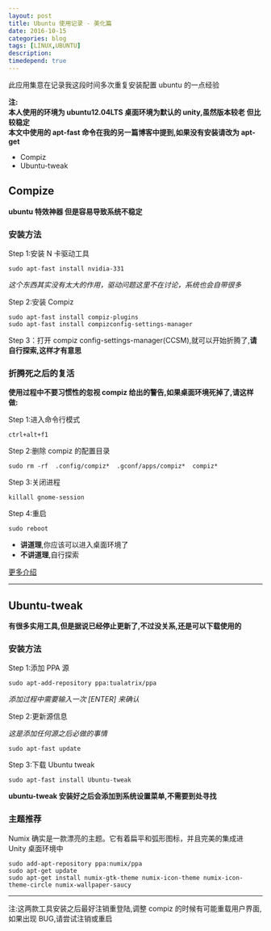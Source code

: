 ```yaml
---
layout: post
title: Ubuntu 使用记录 - 美化篇
date: 2016-10-15
categories: blog
tags: [LINUX,UBUNTU]
description: 
timedepend: true
---
```


此应用集意在记录我这段时间多次重复安装配置 ubuntu 的一点经验  

**注:**  
**本人使用的环境为 ubuntu12.04LTS 桌面环境为默认的 unity,虽然版本较老 但比较稳定**  
**本文中使用的 apt-fast 命令在我的另一篇博客中提到,如果没有安装请改为 apt-get**  

- Compiz  
- Ubuntu-tweak   

## Compize

**ubuntu 特效神器 但是容易导致系统不稳定**  

### 安装方法

Step 1:安装 N 卡驱动工具  

	sudo apt-fast install nvidia-331  

*这个东西其实没有太大的作用，驱动问题这里不在讨论，系统也会自带很多*  

Step 2:安装 Compiz  

	sudo apt-fast install compiz-plugins  
	sudo apt-fast install compizconfig-settings-manager  

Step 3：打开 compiz config-settings-manager(CCSM),就可以开始折腾了,**请自行探索,这样才有意思**  

### 折腾死之后的复活

**使用过程中不要习惯性的忽视 compiz 给出的警告,如果桌面环境死掉了,请这样做:**  

Step 1:进入命令行模式  

	ctrl+alt+f1  

Step 2:删除 compiz 的配置目录  

	sudo rm -rf  .config/compiz*  .gconf/apps/compiz*  compiz*  

Step 3:关闭进程  

	killall gnome-session  

Step 4:重启  

	sudo reboot  

- **讲道理**,你应该可以进入桌面环境了  
- **不讲道理**,自行探索  

[更多介绍](http://www.cnblogs.com/csulennon/p/4452302.html)  

***

## Ubuntu-tweak

**有很多实用工具,但是据说已经停止更新了,不过没关系,还是可以下载使用的**  

### 安装方法

Step 1:添加 PPA 源  

	sudo apt-add-repository ppa:tualatrix/ppa  

*添加过程中需要输入一次 [ENTER] 来确认*  

Step 2:更新源信息  

*这是添加任何源之后必做的事情*  

	sudo apt-fast update  

Step 3:下载 Ubuntu tweak	 

	sudo apt-fast install Ubuntu-tweak  

**ubuntu-tweak 安装好之后会添加到系统设置菜单,不需要到处寻找**  

### 主题推荐

Numix 确实是一款漂亮的主题。它有着扁平和弧形图标，并且完美的集成进 Unity 桌面环境中  

    sudo add-apt-repository ppa:numix/ppa  
    sudo apt-get update  
    sudo apt-get install numix-gtk-theme numix-icon-theme numix-icon-theme-circle numix-wallpaper-saucy  

***

注:这两款工具安装之后最好注销重登陆,调整 compiz 的时候有可能重载用户界面,如果出现 BUG,请尝试注销或重启  
